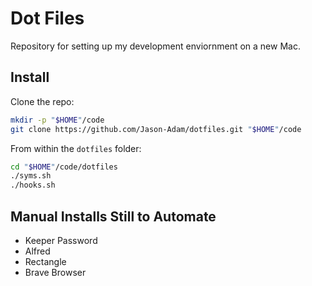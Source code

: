 # Dot Files  
Repository for setting up my development enviornment on a new Mac.  

## Install  
Clone the repo:  

```sh
mkdir -p "$HOME"/code
git clone https://github.com/Jason-Adam/dotfiles.git "$HOME"/code
```

From within the `dotfiles` folder:

```sh
cd "$HOME"/code/dotfiles
./syms.sh
./hooks.sh
```

## Manual Installs Still to Automate  
* Keeper Password  
* Alfred  
* Rectangle  
* Brave Browser
